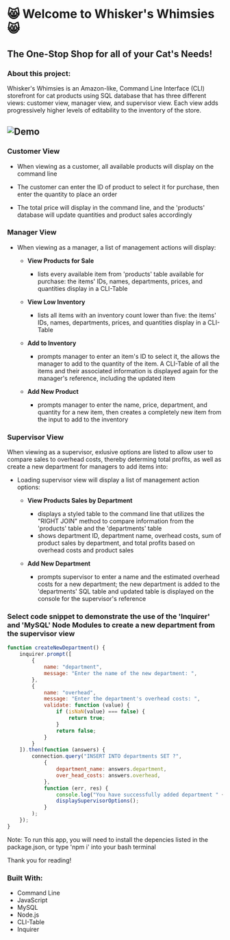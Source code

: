 # :smile_cat: Welcome to Whisker's Whimsies :smile_cat:

## The One-Stop Shop for all of your Cat's Needs!

### About this project:
Whisker's Whimsies is an Amazon-like, Command Line Interface (CLI) storefront for cat products using SQL database that has three different views: customer view, manager view, and supervisor view. Each view adds progressively higher levels of editability to the inventory of the store. 

## ![Demo](WhiskersWhimsiesDemo.gif)


### Customer View

* When viewing as a customer, all available products will display on the command line

* The customer can enter the ID of product to select it for purchase, then enter the quantity to place an order

* The total price will display in the command line, and the 'products' database will update quantities and product sales accordingly



### Manager View

* When viewing as a manager, a list of management actions will display:

    * **View Products for Sale**
        * lists every available item from 'products' table available for purchase: the items' IDs, names, departments, prices, and quantities display in a CLI-Table

    * **View Low Inventory**
        * lists all items with an inventory count lower than five: the items' IDs, names, departments, prices, and quantities display in a CLI-Table

    * **Add to Inventory**
        * prompts manager to enter an item's ID to select it, the allows the manager to add to the quantity of the item. A CLI-Table of all the items and their associated information is displayed again for the manager's reference, including the updated item

    * **Add New Product**
        * prompts manager to enter the name, price, department, and quantity for a new item, then creates a completely new item from the input to add to the inventory



### Supervisor View

When viewing as a supervisor, exlusive options are listed to allow user to compare sales to overhead costs, thereby determing total profits, as well as create a new department for managers to add items into:

* Loading supervisor view will display a list of management action options:

    * **View Products Sales by Department**
        * displays a styled table to the command line that utilizes the "RIGHT JOIN" method to compare information from the 'products' table and the 'departments' table
        * shows department ID, department name, overhead costs, sum of product sales by department, and total profits based on overhead costs and product sales

    * **Add New Department**
        * prompts supervisor to enter a name and the estimated overhead costs for a new department; the new department is added to the 'departments' SQL table and updated table is displayed on the console for the supervisor's reference

### Select code snippet to demonstrate the use of the 'Inquirer' and 'MySQL' Node Modules to create a new department from the supervisor view
``` javascript
function createNewDepartment() {
    inquirer.prompt([
        {
            name: "department",
            message: "Enter the name of the new department: ",
        },
        {
            name: "overhead",
            message: "Enter the department's overhead costs: ",
            validate: function (value) {
                if (isNaN(value) === false) {
                    return true;
                }
                return false;
            }
        }
    ]).then(function (answers) {
        connection.query("INSERT INTO departments SET ?",
            {
                department_name: answers.department,
                over_head_costs: answers.overhead,
            },
            function (err, res) {
                console.log("You have successfully added department " + answers.department + " to the list for inventory.");
                displaySupervisorOptions();
            }
        );
    });
}
```

Note: To run this app, you will need to install the depencies listed in the package.json, or type 'npm i' into your bash terminal

Thank you for reading!

### Built With:
* Command Line
* JavaScript
* MySQL
* Node.js
* CLI-Table
* Inquirer